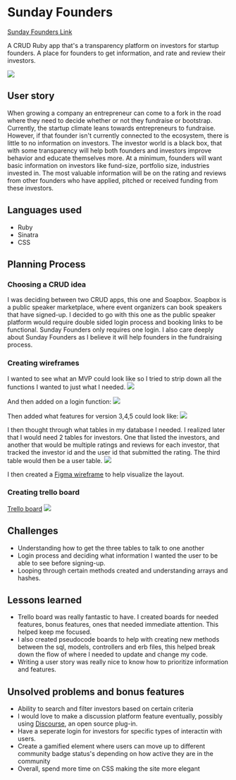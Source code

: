 # Sunday Founders

[Sunday Founders Link](https://sunday-founders.herokuapp.com/)

A CRUD Ruby app that's a transparency platform on investors for startup founders. A place for founders to get information, and rate and review their investors.

![](images/sf_screenshot.png)

## User story

When growing a company an entrepreneur can come to a fork in the road where they need to decide whether or not they fundraise or bootstrap. Currently, the startup climate leans towards entrepreneurs to fundraise. However, if that founder isn't currently connected to the ecosystem, there is little to no information on investors. The investor world is a black box, that with some transparency will help both founders and investors improve behavior and educate themselves more. At a minimum, founders will want basic information on investors like fund-size, portfolio size, industries invested in. The most valuable information will be on the rating and reviews from other founders who have applied, pitched or received funding from these investors.

## Languages used

* Ruby
* Sinatra
* CSS

## Planning Process

### Choosing a CRUD idea
I was deciding between two CRUD apps, this one and Soapbox. Soapbox is a public speaker marketplace, where event organizers can book speakers that have signed-up. I decided to go with this one as the public speaker platform would require double sided login process and booking links to be functional. Sunday Founders only requires one login. I also care deeply about Sunday Founders as I believe it will help founders in the fundraising process.

### Creating wireframes
I wanted to see what an MVP could look like so I tried to strip down all the functions I wanted to just what I needed.
![](images/SF_Wireframe_1.jpg)

And then added on a login function:
![](images/SF_Wireframe_2.jpg)

Then added what features for version 3,4,5 could look like:
![](images/SF_Wireframe_3.jpg)

I then thought through what tables in my database I needed. I realized later that I would need 2 tables for investors. One that listed the investors, and another that would be multiple ratings and reviews for each investor, that tracked the investor id and the user id that submitted the rating. The third table would then be a user table.
![](images/SF_Wireframe_3.jpg)

I then created a [Figma wireframe](https://www.figma.com/file/EJrlAjbWp9QnHLmHJqmAgV/Sunday-Founders?node-id=0%3A1) to help visualize the layout.

### Creating trello board

[Trello board](https://trello.com/b/0jgVBBX2/sf-crud-app)
![](images/SF_trello.png)


## Challenges

* Understanding how to get the three tables to talk to one another
* Login process and deciding what information I wanted the user to be able to see before signing-up.
* Looping through certain methods created and understanding arrays and hashes.

## Lessons learned

* Trello board was really fantastic to have. I created boards for needed features, bonus features, ones that needed immediate attention. This helped keep me focused.
* I also created pseudocode boards to help with creating new methods between the sql, models, controllers and erb files, this helped break down the flow of where I needed to update and change my code.
* Writing a user story was really nice to know how to prioritize information and features.

## Unsolved problems and bonus features

* Ability to search and filter investors based on certain criteria
* I would love to make a discussion platform feature eventually, possibly using [Discourse](https://www.discourse.org/), an open source plug-in. 
* Have a seperate login for investors for specific types of interactin with users.
* Create a gamified element where users can move up to different community badge status's depending on how active they are in the community
* Overall, spend more time on CSS making the site more elegant 
